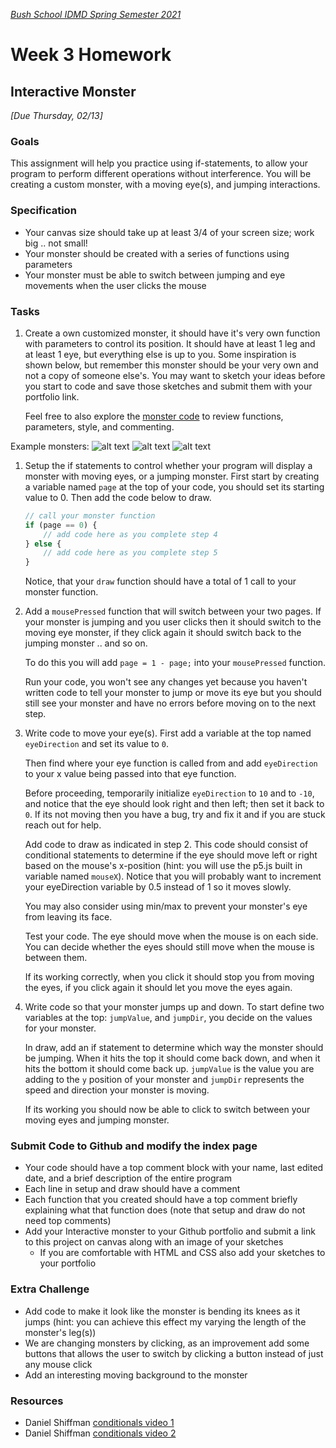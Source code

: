 [_Bush School IDMD Spring Semester 2021_](https://chandrunarayan.github.io/idmd/)

# Week 3 Homework

## Interactive Monster

_[Due Thursday, 02/13]_

### Goals

This assignment will help you practice using if-statements, to allow your program to perform different operations without interference. You will be creating a custom monster, with a moving eye(s), and jumping interactions. 

### Specification

* Your canvas size should take up at least 3/4 of your screen size; work big .. not small!
* Your monster should be created with a series of functions using parameters
* Your monster must be able to switch between jumping and eye movements when the user clicks the mouse

### Tasks

1. Create a own customized monster, it should have it's very own function with parameters to control its position. It should have at least 1 leg and at least 1 eye, but everything else is up to you. Some inspiration is shown below, but remember this monster should be your very own and not a copy of someone else's. You may want to sketch your ideas before you start to code and save those sketches and submit them with your portfolio link.

	Feel free to also explore the [monster code](../code/monster) to review functions, parameters, style, and commenting.

Example monsters:
	![alt text][monster-1]
	![alt text][monster-2]
	![alt text][monster-3]

1. Setup the if statements to control whether your program will display a monster with moving eyes, or a jumping monster. First start by creating a variable named `page` at the top of your code, you should set its starting value to 0. Then add the code below to draw.

	```javascript
	// call your monster function
	if (page == 0) {
		// add code here as you complete step 4
	} else {
		// add code here as you complete step 5
	}
	```

	Notice, that your `draw` function should have a total of 1 call to your monster function.

1. Add a `mousePressed` function that will switch between your two pages. If your monster is jumping and you user clicks then it should switch to the moving eye monster, if they click again it should switch back to the jumping monster .. and so on.

	To do this you will add `page = 1 - page;` into your `mousePressed` function.

	Run your code, you won't see any changes yet because you haven't written code to tell your monster to jump or move its eye but you should still see your monster and have no errors before moving on to the next step.

1. Write code to move your eye(s). First add a variable at the top named `eyeDirection` and set its value to `0`. 

	Then find where your eye function is called from and add `eyeDirection` to your x value being passed into that eye function.

	Before proceeding, temporarily initialize `eyeDirection` to `10` and to `-10`, and notice that the eye should look right and then left; then set it back to `0`. If its not moving then you have a bug, try and fix it and if you are stuck reach out for help.

	Add code to draw as indicated in step 2. This code should consist of conditional statements to determine if the eye should move left or right based on the mouse's x-position (hint: you will use the p5.js built in variable named `mouseX`). Notice that you will probably want to increment your eyeDirection variable by 0.5 instead of 1 so it moves slowly.

	You may also consider using min/max to prevent your monster's eye from leaving its face.

	Test your code. The eye should move when the mouse is on each side. You can decide whether the eyes should still move when the mouse is between them.

	If its working correctly, when you click it should stop you from moving the eyes, if you click again it should let you move the eyes again.

1. Write code so that your monster jumps up and down. To start define two variables at the top: `jumpValue`, and `jumpDir`, you decide on the values for your monster.

	In draw, add an if statement to determine which way the monster should be jumping. When it hits the top it should come back down, and when it hits the bottom it should come back up. `jumpValue` is the value you are adding to the `y` position of your monster and `jumpDir` represents the speed and direction your monster is moving.

	If its working you should now be able to click to switch between your moving eyes and jumping monster.

### Submit Code to Github and modify the index page
* Your code should have a top comment block with your name, last edited date, and a brief description of the entire program
* Each line in setup and draw should have a comment
* Each function that you created should have a top comment briefly explaining what that function does (note that setup and draw do not need top comments)
* Add your Interactive monster to your Github portfolio and submit a link to this project on canvas along with an image of your sketches
	* If you are comfortable with HTML and CSS also add your sketches to your portfolio

### Extra Challenge
* Add code to make it look like the monster is bending its knees as it jumps (hint: you can achieve this effect my varying the length of the monster's leg(s))
* We are changing monsters by clicking, as an improvement add some buttons that allows the user to switch by clicking a button instead of just any mouse click
* Add an interesting moving background to the monster

### Resources
* Daniel Shiffman [conditionals video 1](https://vimeo.com/138935676)
* Daniel Shiffman [conditionals video 2](https://vimeo.com/138935678)

[monster-1]: https://github.com/chandrunarayan/idmd/blob/master/lessons/week3/homework/images/robot.png "Monster Example 1"

[monster-2]: https://github.com/chandrunarayan/idmd/blob/master/lessons/week3/homework/images/monster_2.png "Monster Example 2"

[monster-3]: https://github.com/chandrunarayan/idmd/blob/master/lessons/week3/homework/images/monster_2.png "Monster Example 3"

